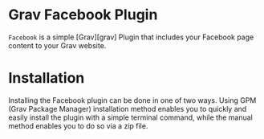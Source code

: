 # Grav Facebook Plugin

`Facebook` is a simple [Grav][grav] Plugin that includes your Facebook page content to your Grav website.

# Installation

Installing the Facebook plugin can be done in one of two ways. Using GPM (Grav Package Manager) installation method enables you to quickly and easily install the plugin with a simple terminal command, while the manual method enables you to do so via a zip file.
